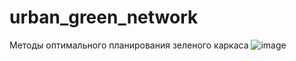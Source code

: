 # urban_green_network
Методы оптимального планирования зеленого каркаса
![image](https://user-images.githubusercontent.com/113199314/199528977-e699e223-bb5e-4978-9169-c51edf6576a8.png)
